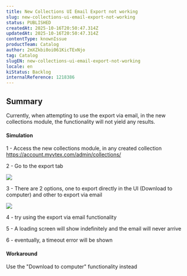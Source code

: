 ```yaml
---
title: New Collections UI Email Export not working
slug: new-collections-ui-email-export-not-working
status: PUBLISHED
createdAt: 2025-10-16T20:50:47.314Z
updatedAt: 2025-10-16T20:50:47.314Z
contentType: knownIssue
productTeam: Catalog
author: 2mXZkbi0oi061KicTExNjo
tag: Catalog
slugEN: new-collections-ui-email-export-not-working
locale: en
kiStatus: Backlog
internalReference: 1218386
---
```


## Summary


Currently, when attempting to use the export via email, in the new collections module, the functionality will not yield any results.


#### Simulation


1 - Access the new collections module, in any created collection https://account.myvtex.com/admin/collections/

2 - Go to the export tab

 ![](https://vtexhelp.zendesk.com/attachments/token/hsnTzp3QEke2dAj6FoJwKXooL/?name=image.png)

3 - There are 2 options, one to export directly in the UI (Download to computer) and other to export via email

 ![](https://vtexhelp.zendesk.com/attachments/token/7OpN2ObWUqFmSH9XccwMU3aaj/?name=image.png)

4 - try using the export via email functionality

5 - A loading screen will show indefinitely and the email will never arrive

6 - eventually, a timeout error will be shown


#### Workaround


Use the "Download to computer" functionality instead



